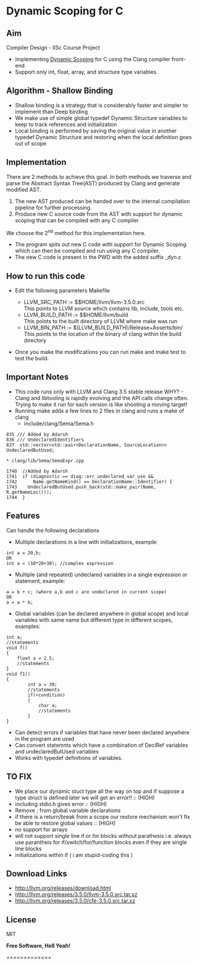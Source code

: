Dynamic Scoping for C
=============

Aim
----

Compiler Design - IISc Course Project
- Implementing [Dynamic Scoping] for C using the Clang compiler front-end
- Support only int, float, array, and structure type variables. 

[Dynamic Scoping]: http://en.wikipedia.org/wiki/Scope_%28computer_science%29#Dynamic_scoping

Algorithm - Shallow Binding
----

- Shallow binding is a strategy that is considerably faster and simpler to implement than Deep binding
- We make use of simple global typedef Dynamic Structure variables to keep to track references and initialization
- Local binding is performed by saving the original value in another typedef Dynamic Structure and restoring when the local definition goes out of scope

Implementation
----
There are 2 methods to achieve this goal. In both methods we traverse and parse the Abstract Syntax Tree(AST) produced by Clang and generate modified AST. 
1. The new AST produced can be handed over to the internal compilation pipeline for further processing.
2. Produce new C source code from the AST with support for dynamic scoping that can be compiled with any C compiler.

We choose the 2<sup>nd</sup> method for this implementation here. 
- The program spits out new C code with support for Dynamic Scoping which can then be compiled and run using any C compiler. 
- The new C code is present in the PWD with the added suffix _dyn.c

How to run this code
----
- Edit the following parameters Makefile
    *  LLVM_SRC_PATH := $$HOME/llvm/llvm-3.5.0.src  <br /> This points to LLVM source which contains lib, include, tools etc.
    *  LLVM_BUILD_PATH := $$HOME/llvm/build <br/> This points to the built directory of LLVM where make was run
    *  LLVM_BIN_PATH := $(LLVM_BUILD_PATH)/Release+Asserts/bin/  <br/> This points to the location of the binary of clang within the build directory

- Once you make the modifications you can run make and make test to test the build.

Important Notes
----
- This code runs only with LLVM and Clang 3.5 stable release
WHY? - Clang and libtooling is rapidly evolving and the API calls change often. Trying to make it run for each version is like shooting a moving target!
- Running make adds a few lines to 2 files in clang and runs a make of clang
    * include/clang/Sema/Sema.h
```
835	/// Added by Adarsh
836	/// UndeclaredIdentifiers 
837  std::vector<std::pair<DeclarationName, SourceLocation>> UndeclaredButUsed;
```
    * clang/lib/Sema/SemaExpr.cpp
```
1740  //Added by Adarsh
1741  if (diagnostic == diag::err_undeclared_var_use && 
1742	  Name.getNameKind() == DeclarationName::Identifier) {
1743	UndeclaredButUsed.push_back(std::make_pair(Name, R.getNameLoc()));
1744  }
```

Features
----
Can handle the following declarations
- Multiple declarations in a line with initializations, example:
```
int a = 20,b;
OR
int a = (10*20+30); //complex expression
```
- Multiple (and repeated) undeclared variables in a single expression or statement, example:
```
a = b + c; (where a,b and c are undeclared in current scope)
OR
a = a * b; 
````
- Global variables (can be declared anywhere in global scope) and local variables with same name but different type in different scopes, examples:
```
int a;
//statements
void f()
{
    float a = 2.5;
    //statements
}
void f1()
{
		int a = 30;
		//statements
		if(<condition)
		{
			char a;
			//statements
		}
}
``` 
- Can detect errors if variables that have never been declared anywhere in the program are used
- Can convert statemnts which have a combination of DeclRef variables and undeclaredButUsed variables
- Works with typedef definitions of variables.

TO FIX
----
- We place our dynamic stuct type all the way on top and if suppose a type struct is defined later we will get an error!! :: (HIGH)
- including stdio.h gives error :: (HIGH)
- Remove ; from global variable declarations
- if there is a return/break from a scope our restore mechanism won't fix be able to restore global values :: (HIGH)
- no support for arrays	
- will not support single line if or for blocks without parathesis i.e. always use parantheis for if/switch/for/function blocks even if they are single line blocks
- initializations within if ( i am stupid-coding this )

Download Links
----
- http://llvm.org/releases/download.html
- http://llvm.org/releases/3.5.0/llvm-3.5.0.src.tar.xz
- http://llvm.org/releases/3.5.0/cfe-3.5.0.src.tar.xz

License
----

MIT

**Free Software, Hell Yeah!**


=============
